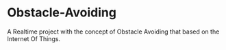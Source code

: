 # Obstacle-Avoiding
A Realtime project with the concept of Obstacle Avoiding that based on the Internet Of Things.
